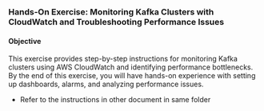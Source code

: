 ### Hands-On Exercise: Monitoring Kafka Clusters with CloudWatch and Troubleshooting Performance Issues

#### **Objective**
This exercise provides step-by-step instructions for monitoring Kafka clusters using AWS CloudWatch and identifying performance bottlenecks. By the end of this exercise, you will have hands-on experience with setting up dashboards, alarms, and analyzing performance issues.

- Refer to the instructions in other document in same folder